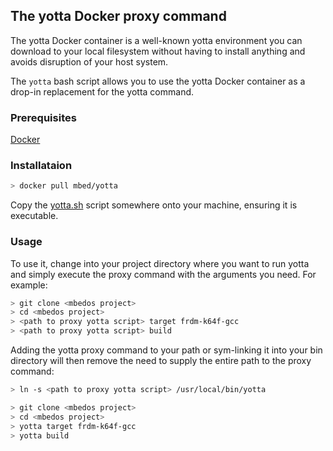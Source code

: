 ## The yotta Docker proxy command

The yotta Docker container is a well-known yotta environment you can download to your local filesystem without having to install anything and avoids disruption of your host system.

The ```yotta``` bash script allows you to use the yotta Docker container as a drop-in replacement for the yotta command.

### Prerequisites

[Docker](https://www.docker.com/)

### Installataion

```bash
> docker pull mbed/yotta
```

Copy the [yotta.sh](yotta.sh) script somewhere onto your machine, ensuring it is executable.

### Usage

To use it, change into your project directory where you want to run yotta and simply execute the proxy command with the arguments you need. For example:

```bash
> git clone <mbedos project>
> cd <mbedos project>
> <path to proxy yotta script> target frdm-k64f-gcc
> <path to proxy yotta script> build
```

Adding the yotta proxy command to your path or sym-linking it into your bin directory will then remove the need to supply the entire path to the proxy command:

```bash
> ln -s <path to proxy yotta script> /usr/local/bin/yotta
```

```bash
> git clone <mbedos project>
> cd <mbedos project>
> yotta target frdm-k64f-gcc
> yotta build
```
